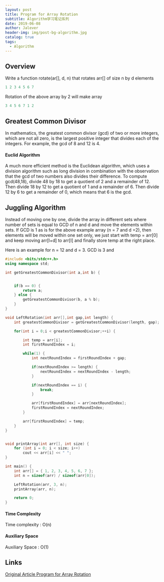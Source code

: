 ```yaml
---
layout: post
title: Program for Array Rotation
subtitle: Algorithm学习笔记系列
date: 2019-06-08
author: Jalever
header-img: img/post-bg-algorithm.jpg
catalog: true
tags:
  - Algorithm
---
```


## Overview
Write a function rotate(ar[], d, n) that rotates arr[] of size n by d elements

```cpp
1 2 3 4 5 6 7
```

Rotation of the above array by 2 will make array

```cpp
3 4 5 6 7 1 2
```

## Greatest Common Divisor
In mathematics, the greatest common divisor (gcd) of two or more integers, which are not all zero, is the largest positive integer that divides each of the integers. For example, the gcd of 8 and 12 is 4.

#### Euclid Algorithm
A much more efficient method is the Euclidean algorithm, which uses a division algorithm such as long division in combination with the observation that the gcd of two numbers also divides their difference. To compute gcd(48,18), divide 48 by 18 to get a quotient of 2 and a remainder of 12. Then divide 18 by 12 to get a quotient of 1 and a remainder of 6. Then divide 12 by 6 to get a remainder of 0, which means that 6 is the gcd.

## Juggling Algorithm
Instead of moving one by one, divide the array in different sets
where number of sets is equal to GCD of n and d and move the elements within sets.
If GCD is 1 as is for the above example array (n = 7 and d =2), then elements will be moved within one set only, we just start with temp = arr[0] and keep moving arr[I+d] to arr[I] and finally store temp at the right place.

Here is an example for n = 12 and d = 3. GCD is 3 and

```cpp
#include <bits/stdc++.h>
using namespace std;

int getGreatestCommonDivisor(int a,int b) {


    if(b == 0) {
        return a;
    } else {
        getGreatestCommonDivisor(b, a % b);
    }
}

void LeftRotation(int arr[],int gap,int length) {
    int greatestCommonDivisor = getGreatestCommonDivisor(length, gap);

    for(int i = 0;i < greatestCommonDivisor;++i) {

        int temp = arr[i];
        int firstRoundIndex = i;

        while(1) {
            int nextRoundIndex = firstRoundIndex + gap;

            if(nextRoundIndex >= length) {
                nextRoundIndex = nextRoundIndex - length;
            }

            if(nextRoundIndex == i) {
                break;
            }

            arr[firstRoundIndex] = arr[nextRoundIndex];
            firstRoundIndex = nextRoundIndex;
        }

        arr[firstRoundIndex] = temp;
    }
}


void printArray(int arr[], int size) {
	for (int i = 0; i < size; i++)
		cout << arr[i] << " ";
}

int main() {
	int arr[] = { 1, 2, 3, 4, 5, 6, 7 };
	int n = sizeof(arr) / sizeof(arr[0]);

	LeftRotation(arr, 3, n);
	printArray(arr, n);

	return 0;
}
```

#### Time Complexity
Time complexity : O(n)

#### Auxiliary Space
Auxiliary Space : O(1)

## Links
[Original Article Program for Array Rotation](#https://www.geeksforgeeks.org/array-rotation/)
